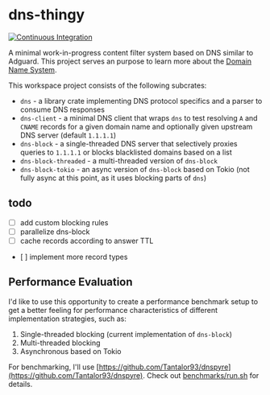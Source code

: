 # dns-thingy

[![Continuous Integration](https://github.com/maximumstock/dns-thingy/actions/workflows/rust.yml/badge.svg?branch=master)](https://github.com/maximumstock/dns-thingy/actions/workflows/rust.yml)

A minimal work-in-progress content filter system based on DNS similar to Adguard.
This project serves an purpose to learn more about the [Domain Name System](https://en.wikipedia.org/wiki/Domain_Name_System).

This workspace project consists of the following subcrates:

- `dns` - a library crate implementing DNS protocol specifics and a parser to consume DNS responses
- `dns-client` - a minimal DNS client that wraps `dns` to test resolving `A` and `CNAME` records for a given domain name
  and optionally given upstream DNS server (default `1.1.1.1`)
- `dns-block` - a single-threaded DNS server that selectively proxies queries to `1.1.1.1` or blocks blacklisted domains based on a list
- `dns-block-threaded` - a multi-threaded version of `dns-block`
- `dns-block-tokio` - an async version of `dns-block` based on Tokio (not fully async at this point, as it uses blocking parts of `dns`)

## todo

- [ ] add custom blocking rules
- [ ] parallelize dns-block
- [ ] cache records according to answer TTL
- [ ] implement more record types

## Performance Evaluation

I'd like to use this opportunity to create a performance benchmark setup to get a better
feeling for performance characteristics of different implementation strategies, such as:

1. Single-threaded blocking (current implementation of `dns-block`)
2. Multi-threaded blocking
3. Asynchronous based on Tokio

For benchmarking, I'll use [https://github.com/Tantalor93/dnspyre](https://github.com/Tantalor93/dnspyre).
Check out [benchmarks/run.sh](benchmarks/run.sh) for details.
